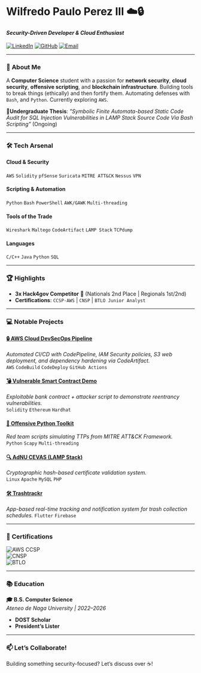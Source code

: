 # Wilfredo Paulo Perez III ☁️🔒  
#### *Security-Driven Developer & Cloud Enthusiast*  
[![LinkedIn](https://img.shields.io/badge/LinkedIn-Connect-%230A66C2?style=flat&logo=linkedin)](https://www.linkedin.com/in/wppereziii)
[![GitHub](https://img.shields.io/badge/GitHub-Follow-%23181717?style=flat&logo=github)](https://github.com/C0deRhin0)
[![Email](https://img.shields.io/badge/Email-Contact-%23EA4335?style=flat&logo=gmail)](mailto:pauloperez9754@gmail.com)

---

### 🚀 **About Me**  
A **Computer Science** student with a passion for **network security**, **cloud security**, **offensive scripting**, and **blockchain infrastructure**. Building tools to break things (ethically) and then fortify them. Automating defenses with `Bash`, and `Python`. Currently exploring `AWS`.  

**🔭Undergraduate Thesis**: *"Symbolic Finite Automata-based Static Code Audit for SQL Injection Vulnerabilities in LAMP Stack Source Code Via Bash Scripting"* (Ongoing)  

---

### 🛠️ **Tech Arsenal**  

#### **Cloud & Security**  
`AWS` `Solidity` `pfSense` `Suricata` `MITRE ATT&CK` `Nessus` `VPN`  

#### **Scripting & Automation**  
`Python` `Bash` `PowerShell` `AWK/GAWK` `Multi-threading`  

#### **Tools of the Trade**  
`Wireshark` `Maltego` `CodeArtifact` `LAMP Stack` `TCPdump`  

#### **Languages**  
`C/C++` `Java` `Python` `SQL`  

---

### 🏆 **Highlights**  
- **3x Hack4gov Competitor** 🥇 (Nationals 2nd Place | Regionals 1st/2nd)  
- **Certifications**: `CCSP-AWS` | `CNSP` | `BTLO Junior Analyst`  

---

### 💻 **Notable Projects**  

#### [🔒 AWS Cloud DevSecOps Pipeline](https://github.com/C0deRhin0/AWS_Cloud_DevSecOps)  
*Automated CI/CD with CodePipeline, IAM Security policies, S3 web deployment, and dependency hardening via CodeArtifact.*  
`AWS` `CodeBuild` `CodeDeploy` `GitHub Actions`

#### [💣 Vulnerable Smart Contract Demo](https://github.com/C0deRhin0/Vulnerable-Smart-Contract)  
*Exploitable bank contract + attacker script to demonstrate reentrancy vulnerabilities.*  
`Solidity` `Ethereum` `Hardhat`  

#### [📡 Offensive Python Toolkit](https://github.com/C0deRhin0/Offensive_Python_Scripts)  
*Red team scripts simulating TTPs from MITRE ATT&CK Framework.*  
`Python` `Scapy` `Multi-threading`  

#### [🔍 AdNU CEVAS (LAMP Stack)](https://github.com/C0deRhin0/AdNU_CEVAS-LAMP-)  
*Cryptographic hash-based certificate validation system.*  
`Linux` `Apache` `MySQL` `PHP` 

#### [🛠️ Trashtrackr](https://github.com/C0deRhin0/new-trashtrack)
*App-based real-time tracking and notification system for trash collection schedules.*
`Flutter` `Firebase` 

---

### 📜 **Certifications**  
![AWS CCSP](https://img.shields.io/badge/AWS-CCSP-%23FF9900?style=flat&logo=amazonaws)  
![CNSP](https://img.shields.io/badge/Network_Security-CNSP-%2300599C?style=flat)  
![BTLO](https://img.shields.io/badge/Blue_Team-BTLO_Junior_Analyst-%230078D4?style=flat)  

---

### 📚 **Education**  
**🎓 B.S. Computer Science**  
*Ateneo de Naga University | 2022–2026*  
- **DOST Scholar**  
- **President’s Lister**  

---

### 📫 **Let’s Collaborate!**  
Building something security-focused? Let’s discuss over ☕!  
